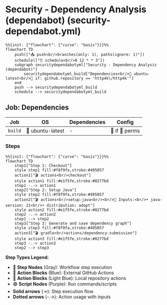 # Security - Dependency Analysis (dependabot) (security-dependabot.yml)

```mermaid
%%{init: {"flowchart": {"curve": "basis"}}}%%
flowchart TD
    push(["📤 push<br/>branches(only: 1), paths(ignore: 1)"])
    schedule(["⏰ schedule<br/>0 12 * * 3"])
    subgraph securitydependabotyml["Security - Dependency Analysis (dependabot)"]
        securitydependabotyml_build["Dependencies<br/>🐧 ubuntu-latest<br/>🔐 if: github.repository == 'http4k\/http4k'"]
    end
    push --> securitydependabotyml_build
    schedule --> securitydependabotyml_build
```

## Job: Dependencies

| Job | OS | Dependencies | Config |
|-----|----|--------------|---------| 
| `build` | 🐧 ubuntu-latest | - | 🔐 if 🔐 perms |

### Steps

```mermaid
%%{init: {"flowchart": {"curve": "basis"}}}%%
flowchart TD
    step1["Step 1: Checkout"]
    style step1 fill:#f8f9fa,stroke:#495057
    action1["🎬 actions<br/>checkout"]
    style action1 fill:#e1f5fe,stroke:#0277bd
    step1 -.-> action1
    step2["Step 2: Setup Java"]
    style step2 fill:#f8f9fa,stroke:#495057
    action2["🎬 actions<br/>setup-java<br/><br/>📝 Inputs:<br/>• java-version: 21<br/>• distribution: adopt"]
    style action2 fill:#e1f5fe,stroke:#0277bd
    step2 -.-> action2
    step1 --> step2
    step3["Step 3: Generate and save dependency graph"]
    style step3 fill:#f8f9fa,stroke:#495057
    action3["🎬 gradle<br/>actions/dependency-submission"]
    style action3 fill:#e1f5fe,stroke:#0277bd
    step3 -.-> action3
    step2 --> step3
```

**Step Types Legend:**
- 🔘 **Step Nodes** (Gray): Workflow step execution
- 🔵 **Action Blocks** (Blue): External GitHub Actions
- 🔷 **Action Blocks** (Light Blue): Local repository actions
- 🟣 **Script Nodes** (Purple): Run commands/scripts
- **Solid arrows** (→): Step execution flow
- **Dotted arrows** (-.->): Action usage with inputs